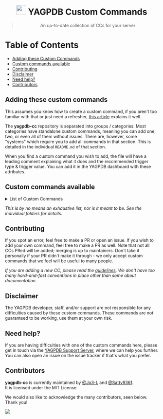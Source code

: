 #

<h1 align="center"><img src="https://yagpdb.xyz/static/img/logo_y.png" height=32px width=32px></img>&nbspYAGPDB Custom Commands</h1>

> <p align="center">An up-to-date collection of CCs for your server</p>

# Table of Contents

- [Adding these Custom Commands](#adding-these-custom-commands)
- [Custom commands available](#custom-commands-available)
- [Contributing](#contributing)
- [Disclaimer](#disclaimer)
- [Need help?](#need-help)
- [Contributors](#contributors)

## Adding these custom commands

This assumes you know how to create a custom command, if you aren't too familiar with that or just need a refresher, [this article](https://learn.yagpdb.xyz/the-custom-command-interface) explains it well.

The **yagpdb-cc** repository is separated into groups / categories. Most categories have standalone custom commands, meaning you can add one, two, or even all of them without issues. There are, however, some "systems" which require you to add all commands in that section. This is detailed in the individual `README.md` of that section.

When you find a custom command you wish to add, the file will have a leading comment explaining what it does and the recommended trigger type & trigger value. You can add it in the YAGPDB dashboard with these attributes.

## Custom commands available

<details>
<summary>List of Custom Commands</summary>

- [AFK system](https://github.com/yagpdb-cc/yagpdb-cc/tree/master/afk)
  - Set AFK with optional duration and message
  - When pinged, shows AFK message and duration if avaliable
- [Fun commands](https://github.com/yagpdb-cc/yagpdb-cc/tree/master/fun)
  - Deathmatch / battle others
  - Starboard
  - Random animals
  - And more!
- [Giveaway system](https://github.com/yagpdb-cc/yagpdb-cc/tree/master/giveaway)
  - Create giveaways with time, prize, max number of partcipants, and amount of winners
  - End giveaways
  - Cancel giveaways
  - List giveaways
  - Execute within CCs with execCC
- [Info commands](https://github.com/yagpdb-cc/yagpdb-cc/tree/master/info)
  - Server info
  - Channel info
  - User info
  - Avatar CC
- [Leveling system](https://github.com/yagpdb-cc/yagpdb-cc/tree/master/leveling)
  - Create/view/edit role rewards which are given on levelup
  - View leaderboard
  - Give variable amount of XP with variable cooldowns on messages
  - View user profiles
  - And others!
- [Useful snippets](https://github.com/yagpdb-cc/yagpdb-cc/tree/master/snippets) for your own custom commands
  - Selection sort (sort an array ASC-DESC)
  - Convert string to time
  - Find closest number from provided number in cslice
- [Suggestion system](https://github.com/yagpdb-cc/yagpdb-cc/tree/master/suggestion)
  - Create suggestions
  - Comment, approve, or deny them
  - Edit and remove them
- [Tag system](https://github.com/yagpdb-cc/yagpdb-cc/tree/master/tag)
  - Create tags with aliases
  - Edit tags
  - Delete tags
  - View tags simply with `;(tag name)`
- [General utility commands](https://github.com/yagpdb-cc/yagpdb-cc/tree/master/util) + Preview colors + See time and weather in your location + World clock + Big emoji
</details>

_This is by no means an exhaustive list, nor is it meant to be. See the individual folders for details._

## Contributing

If you spot an error, feel free to make a PR or open an issue.
If you wish to add your own command, feel free to make a PR as well. Note that not all CCs PRed will be added; merging is up to maintainers. Don't take it personally if your PR didn't make it through - we only accept custom commands that we feel will be useful to many people.

_If you are adding a new CC, please read the [guidelines](./CONTRIBUTING.md). We don't have too many hard-and-fast conventions in place other than some about documentation_.

## Disclaimer

The YAGPDB developer, staff, and/or support are not responsible for any difficulties caused by these custom commands.
These commands are not guaranteed to be working, use them at your own risk.

## Need help?

If you are having difficulties with one of the custom commands here, please get in touch via the [YAGPDB Support Server](https://discord.gg/5uVyq2E), where we can help you further. You can also open an issue on the issue tracker if that's what you prefer.

## Contributors

**yagpdb-cc** is currently maintained by [@Jo3-L](https://github.com/Jo3-L) and [@Satty9361](https://github.com/Satty9361).<br>
It is licensed under the MIT License.

We would also like to acknowledge the many contributors, seen below. Thank you!

<a href="https://github.com/yagpdb-cc/yagpdb-cc/graphs/contributors">
<img src="https://contributors-img.web.app/image?repo=yagpdb-cc/yagpdb-cc" />
</a>
